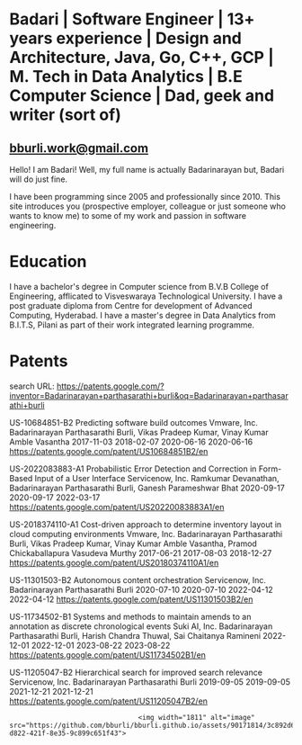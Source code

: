 # Badari | Software Engineer | 13+ years experience | Design and Architecture, Java, Go, C++, GCP | M. Tech in Data Analytics | B.E Computer Science | Dad, geek and writer (sort of)
## bburli.work@gmail.com

Hello! I am Badari! Well, my full name is actually Badarinarayan but, Badari will do just fine.

I have been programming since 2005 and professionally since 2010. This site introduces you (prospective employer, colleague or just someone who wants to know me) to some of my work and passion in software engineering.

# Education

I have a bachelor's degree in Computer science from B.V.B College of Engineering, afflicated to Visveswaraya Technological University.
I have a post graduate diploma from Centre for development of Advanced Computing, Hyderabad.
I have a master's degree in Data Analytics from B.I.T.S, Pilani as part of their work integrated learning programme.

# Patents

search URL:	https://patents.google.com/?inventor=Badarinarayan+parthasarathi+burli&oq=Badarinarayan+parthasarathi+burli								

US-10684851-B2	Predicting software build outcomes 	Vmware, Inc.	Badarinarayan Parthasarathi Burli, Vikas Pradeep Kumar, Vinay Kumar Amble Vasantha	2017-11-03	2018-02-07	2020-06-16	2020-06-16	https://patents.google.com/patent/US10684851B2/en	

US-2022083883-A1	Probabilistic Error Detection and Correction in Form-Based Input of a User Interface 	Servicenow, Inc.	Ramkumar Devanathan, Badarinarayan Parthasarathi Burli, Ganesh Parameshwar Bhat	2020-09-17	2020-09-17	2022-03-17		https://patents.google.com/patent/US20220083883A1/en

US-2018374110-A1	Cost-driven approach to determine inventory layout in cloud computing environments 	Vmware, Inc.	Badarinarayan Parthasarathi Burli, Vikas Pradeep Kumar, Vinay Kumar Amble Vasantha, Pramod Chickaballapura Vasudeva Murthy	2017-06-21	2017-08-03	2018-12-27		https://patents.google.com/patent/US20180374110A1/en

US-11301503-B2	Autonomous content orchestration 	Servicenow, Inc.	Badarinarayan Parthasarathi Burli	2020-07-10	2020-07-10	2022-04-12	2022-04-12	https://patents.google.com/patent/US11301503B2/en

US-11734502-B1	Systems and methods to maintain amends to an annotation as discrete chronological events 	Suki AI, Inc.	Badarinarayan Parthasarathi Burli, Harish Chandra Thuwal, Sai Chaitanya Ramineni	2022-12-01	2022-12-01	2023-08-22	2023-08-22	https://patents.google.com/patent/US11734502B1/en	

US-11205047-B2	Hierarchical search for improved search relevance 	Servicenow, Inc.	Badarinarayan Parthasarathi Burli	2019-09-05	2019-09-05	2021-12-21	2021-12-21	https://patents.google.com/patent/US11205047B2/en
									
									<img width="1811" alt="image" src="https://github.com/bburli/bburli.github.io/assets/90171814/3c892d6c-d822-421f-8e35-9c899c651f43">
